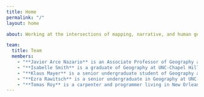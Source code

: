 ```yaml
---
title: Home
permalink: "/"
layout: home

about: Working at the intersections of mapping, narrative, and human geography, the Carolina Cartography Collective draws from across disciplines to present new perspectives on spaces, places, and geographic difference. We welcome inquiries from students, scholars, artists, and activists across disciplines at [hello@carolinacartography.org](mailto:hello@carolinacartography.org)

team:
  title: Team
  members:
    - "**Javier Arce Nazario** is an Associate Professor of Geography at UNC-Chapel Hill. His research has focused on the biophysical and social components of the Puerto Rican landscapes and how they affect water quality and adaptability to extreme precipitation events. He is interested in how historical orthophotography can be used as an outreach tool for education and community involvement in water quality and environmental concerns. Dr. Arce Nazario studied Ecology, Evolution and Environmental Biology at Columbia University, writing his dissertation on how humans and rivers shape the Peruvian Amazon landscape. Before joining the Geography department at UNC-Chapel Hill, he held a University of California President's Postdoctoral Fellow position at UC Berkeley and professorships at the University of Puerto Rico campuses at Utuado and Cayey."
    - "**Isabelle Smith** is a graduate of Geography at UNC-Chapel Hill. Isabelle comes from the mountains of western North Carolina and the farmlands of upstate New York. She is interested in agriculture, political ecology, feminist geographies, and going swimming in North Carolina's lakes and rivers as much as possible."
    - "**Klaus Mayer** is a senior undergraduate student of Geography and History at UNC-Chapel Hill. He enjoys sitting on his porch and is interested in alternative economies in Colombia and using oral history for studying spatial history."
    - "**Ezra Rawitsch** is a senior undergraduate in Geography at UNC-Chapel Hill. He is interested in transitional urban political economies with a focus on post-Socialism, architecture and urban design, and geovisualization."
    - "**Tomas Roy** is a carpenter and programmer living in New Orleans. He's interested in affordable housing, materialist philosophy, anarchism, and radical forms of travel."
---
```

